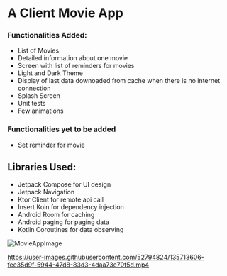 # A Client Movie App

### Functionalities Added:
* List of Movies
* Detailed information about one movie
* Screen with list of reminders for movies
* Light and Dark Theme
* Display of last data downoaded from cache when there is no internet connection
* Splash Screen
* Unit tests
* Few animations

### Functionalities yet to be added
* Set reminder for movie

## Libraries Used:
* Jetpack Compose for UI design
* Jetpack Navigation
* Ktor Client for remote api call
* Insert Koin for dependency injection
* Android Room for caching
* Android paging for paging data
* Kotlin Coroutines for data observing




![MovieAppImage](https://user-images.githubusercontent.com/52794824/135713456-f851864d-5df4-47cc-a89b-d8c5a9781f55.jpg)



https://user-images.githubusercontent.com/52794824/135713606-fee35d9f-5944-47d8-83d3-4daa73e70f5d.mp4
